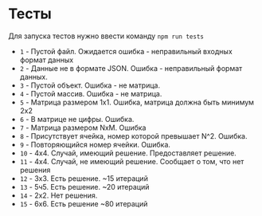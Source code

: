 # Тесты

Для запуска тестов нужно ввести команду `npm run tests`
* `1` - Пустой файл. Ожидается ошибка - неправильный входных формат данных
* `2` - Данные не в формате JSON. Ошибка - неправильный формат данных.
* `3` - Пустой объект. Ошибка - не матрица.
* `4` - Пустой массив. Ошибка - не матрица.
* `5` - Матрица размером 1x1. Ошибка, матрица должна быть минимум 2х2
* `6` - В матрице не цифры. Ошибка.
* `7` - Матрица размером NxM. Ошибка
* `8` - Присутствует ячейка, номер которой превышает N^2. Ошибка.
* `9` - Повторяющийся номер ячейки. Ошибка.
* `10` - 4x4. Случай, имеющий решение. Предоставляет решение.
* `11` - 4x4. Случай, не имеющий решение. Сообщает о том, что нет решения
* `12` - 3x3. Есть решение. ~15 итераций
* `13` - 5ч5. Есть решение. ~20 итераций
* `14` - 2x2. Нет решения.
* `15` - 6x6. Есть решение ~80 итераций
